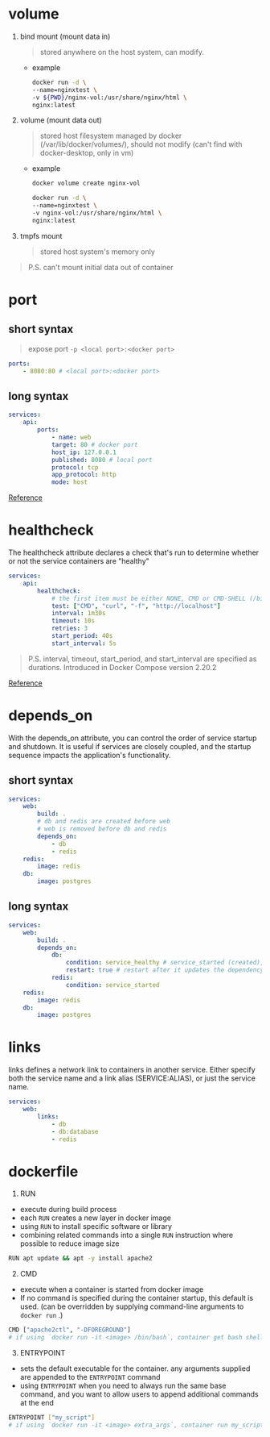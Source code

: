 # volume

1. bind mount (mount data in)

    > stored anywhere on the host system, can modify.

    - example
        ```bash
        docker run -d \
        --name=nginxtest \
        -v ${PWD}/nginx-vol:/usr/share/nginx/html \
        nginx:latest
        ```

2. volume (mount data out)

    > stored host filesystem managed by docker (/var/lib/docker/volumes/), should not modify (can't find with docker-desktop, only in vm)

    - example

        ```bash
        docker volume create nginx-vol

        docker run -d \
        --name=nginxtest \
        -v nginx-vol:/usr/share/nginx/html \
        nginx:latest
        ```

3. tmpfs mount

    > stored host system's memory only

> P.S. can't mount initial data out of container

# port

## short syntax

> expose port `-p <local port>:<docker port>`

```yaml
ports:
    - 8080:80 # <local port>:<docker port>
```

## long syntax

```yaml
services:
    api:
        ports:
            - name: web
            target: 80 # docker port
            host_ip: 127.0.0.1
            published: 8080 # local port
            protocol: tcp
            app_protocol: http
            mode: host
```

[Reference](https://docs.docker.com/reference/compose-file/services/#ports)

# healthcheck

The healthcheck attribute declares a check that's run to determine whether or not the service containers are "healthy"

```yaml
services:
    api:
        healthcheck:
            # the first item must be either NONE, CMD or CMD-SHELL (/bin/sh for linux)
            test: ["CMD", "curl", "-f", "http://localhost"]
            interval: 1m30s
            timeout: 10s
            retries: 3
            start_period: 40s
            start_interval: 5s
```

> P.S. interval, timeout, start_period, and start_interval are specified as durations. Introduced in Docker Compose version 2.20.2

[Reference](https://docs.docker.com/reference/compose-file/services/#healthcheck)

# depends_on

With the depends_on attribute, you can control the order of service startup and shutdown. It is useful if services are closely coupled, and the startup sequence impacts the application's functionality.

## short syntax

```yaml
services:
    web:
        build: .
        # db and redis are created before web
        # web is removed before db and redis
        depends_on:
            - db
            - redis
    redis:
        image: redis
    db:
        image: postgres
```

## long syntax

```yaml
services:
    web:
        build: .
        depends_on:
            db:
                condition: service_healthy # service_started (created), service_healthy (be healthy "healthcheck"), service_completed_successfully (run completion)
                restart: true # restart after it updates the dependency service
            redis:
                condition: service_started
    redis:
        image: redis
    db:
        image: postgres
```

# links

links defines a network link to containers in another service. Either specify both the service name and a link alias (SERVICE:ALIAS), or just the service name.

```yaml
services:
    web:
        links:
            - db
            - db:database
            - redis
```

# dockerfile

1. RUN

-   execute during build process
-   each `RUN` creates a new layer in docker image
-   using `RUN` to install specific software or library
-   combining related commands into a single `RUN` instruction where possible to reduce image size

```sh
RUN apt update && apt -y install apache2
```

2. CMD

-   execute when a container is started from docker image
-   If no command is specified during the container startup, this default is used. (can be overridden by supplying command-line arguments to `docker run` .)

```sh
CMD ["apache2ctl", "-DFOREGROUND"]
# if using `docker run -it <image> /bin/bash`, container get bash shell instead of apache.
```

3. ENTRYPOINT

-   sets the default executable for the container. any arguments supplied are appended to the `ENTRYPOINT` command
-   using `ENTRYPOINT` when you need to always run the same base command, and you want to allow users to append additional commands at the end

```sh
ENTRYPOINT ["my_script"]
# if using `docker run -it <image> extra_args`, container run my_script with extra_args
```
